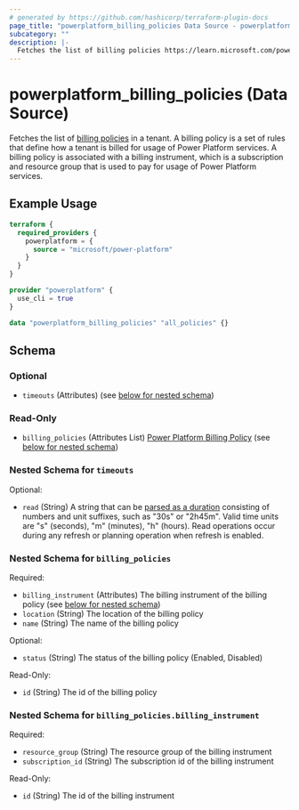 ```yaml
---
# generated by https://github.com/hashicorp/terraform-plugin-docs
page_title: "powerplatform_billing_policies Data Source - powerplatform"
subcategory: ""
description: |-
  Fetches the list of billing policies https://learn.microsoft.com/power-platform/admin/pay-as-you-go-overview#what-is-a-billing-policy in a tenant. A billing policy is a set of rules that define how a tenant is billed for usage of Power Platform services. A billing policy is associated with a billing instrument, which is a subscription and resource group that is used to pay for usage of Power Platform services.
---
```


# powerplatform_billing_policies (Data Source)

Fetches the list of [billing policies](https://learn.microsoft.com/power-platform/admin/pay-as-you-go-overview#what-is-a-billing-policy) in a tenant. A billing policy is a set of rules that define how a tenant is billed for usage of Power Platform services. A billing policy is associated with a billing instrument, which is a subscription and resource group that is used to pay for usage of Power Platform services.

## Example Usage

```terraform
terraform {
  required_providers {
    powerplatform = {
      source = "microsoft/power-platform"
    }
  }
}

provider "powerplatform" {
  use_cli = true
}

data "powerplatform_billing_policies" "all_policies" {}
```

<!-- schema generated by tfplugindocs -->
## Schema

### Optional

- `timeouts` (Attributes) (see [below for nested schema](#nestedatt--timeouts))

### Read-Only

- `billing_policies` (Attributes List) [Power Platform Billing Policy](https://learn.microsoft.com/rest/api/power-platform/licensing/billing-policy/get-billing-policy#billingpolicyresponsemodel) (see [below for nested schema](#nestedatt--billing_policies))

<a id="nestedatt--timeouts"></a>
### Nested Schema for `timeouts`

Optional:

- `read` (String) A string that can be [parsed as a duration](https://pkg.go.dev/time#ParseDuration) consisting of numbers and unit suffixes, such as "30s" or "2h45m". Valid time units are "s" (seconds), "m" (minutes), "h" (hours). Read operations occur during any refresh or planning operation when refresh is enabled.


<a id="nestedatt--billing_policies"></a>
### Nested Schema for `billing_policies`

Required:

- `billing_instrument` (Attributes) The billing instrument of the billing policy (see [below for nested schema](#nestedatt--billing_policies--billing_instrument))
- `location` (String) The location of the billing policy
- `name` (String) The name of the billing policy

Optional:

- `status` (String) The status of the billing policy (Enabled, Disabled)

Read-Only:

- `id` (String) The id of the billing policy

<a id="nestedatt--billing_policies--billing_instrument"></a>
### Nested Schema for `billing_policies.billing_instrument`

Required:

- `resource_group` (String) The resource group of the billing instrument
- `subscription_id` (String) The subscription id of the billing instrument

Read-Only:

- `id` (String) The id of the billing instrument
